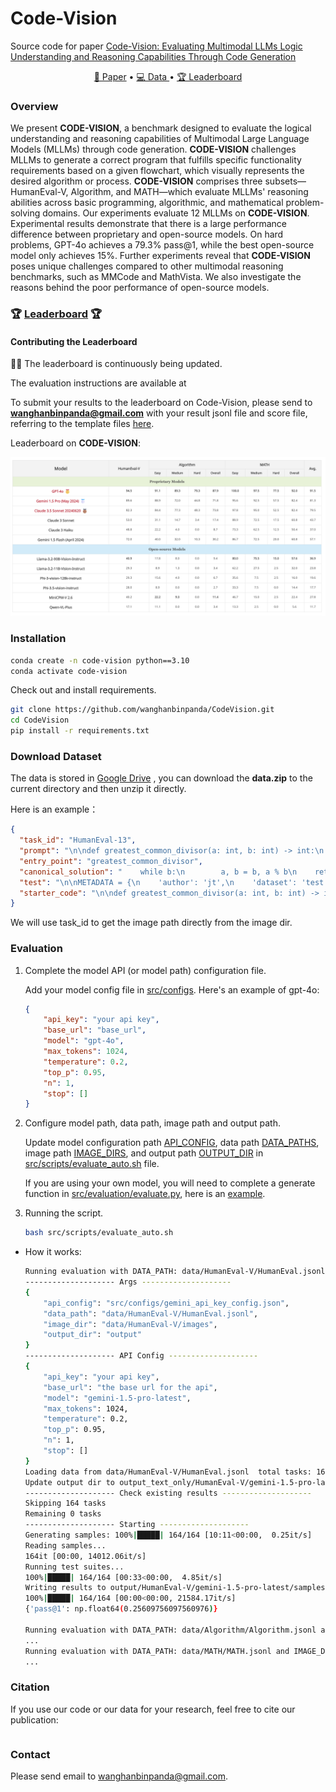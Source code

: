 # Code-Vision

Source code for paper [Code-Vision: Evaluating Multimodal LLMs Logic Understanding and Reasoning Capabilities Through Code Generation]()

<p align="center">
    <a href="">📜 Paper</a> •
    <a href="https://drive.google.com/file/d/1aiJB6Z1xQcBAwgcfJFTOUIpf6vVYRsq_/view?usp=sharing">💻 Data </a> •
    <a href="https://hellokisen.github.io/codevision.io/">🏆 Leaderboard</a> 
</p>

### Overview

We present **CODE-VISION**, a benchmark designed to evaluate the logical understanding and reasoning capabilities of Multimodal Large Language Models (MLLMs) through code generation. **CODE-VISION** challenges MLLMs to generate a correct program that fulfills specific functionality requirements based on a given flowchart, which visually represents the desired algorithm or process. **CODE-VISION** comprises three subsets—HumanEval-V, Algorithm, and MATH—which evaluate MLLMs' reasoning abilities across basic programming, algorithmic, and mathematical problem-solving domains. Our experiments evaluate 12 MLLMs on **CODE-VISION**. Experimental results demonstrate that there is a large performance difference between proprietary and open-source models. On hard problems, GPT-4o achieves a 79.3% pass@1, while the best open-source model only achieves 15%. Further experiments reveal that **CODE-VISION** poses unique challenges compared to other multimodal reasoning benchmarks, such as MMCode and MathVista. We also investigate the reasons behind the poor performance of open-source models.

### 🏆 [Leaderboard](https://hellokisen.github.io/codevision.io/) 🏆

#### Contributing the Leaderboard

🚨🚨 The leaderboard is continuously being updated.

The evaluation instructions are available at 

To submit your results to the leaderboard on Code-Vision, please send to  **wanghanbinpanda@gmail.com** with your result jsonl file and score file, referring to the template files [here](https://github.com/wanghanbinpanda/CodeVision/tree/main/output/Algorithm/gpt-4o).

Leaderboard on **CODE-VISION**:

![image-20241116111753927](./README.assets/image-20241116111753927.png)

### Installation

```bash
conda create -n code-vision python==3.10
conda activate code-vision
```

Check out and install requirements.

```bash
git clone https://github.com/wanghanbinpanda/CodeVision.git
cd CodeVision
pip install -r requirements.txt
```

### Download Dataset

The data is stored in [Google Drive](https://drive.google.com/file/d/1aiJB6Z1xQcBAwgcfJFTOUIpf6vVYRsq_/view?usp=sharing) , you can download the **data.zip** to the current directory and then unzip it directly.

Here is an example：

```json
{
  "task_id": "HumanEval-13", 
  "prompt": "\n\ndef greatest_common_divisor(a: int, b: int) -> int:\n    \"\"\" Return a greatest common divisor of two integers a and b\n    >>> greatest_common_divisor(3, 5)\n    1\n    >>> greatest_common_divisor(25, 15)\n    5\n    \"\"\"\n", 
  "entry_point": "greatest_common_divisor", 
  "canonical_solution": "    while b:\n        a, b = b, a % b\n    return a\n", 
  "test": "\n\nMETADATA = {\n    'author': 'jt',\n    'dataset': 'test'\n}\n\n\ndef check(candidate):\n    assert candidate(3, 7) == 1\n    assert candidate(10, 15) == 5\n    assert candidate(49, 14) == 7\n    assert candidate(144, 60) == 12\n", 
  "starter_code": "\n\ndef greatest_common_divisor(a: int, b: int) -> int:"
}
```

We will use task_id to get the image path directly from the image dir.

### Evaluation

1. Complete the model API (or model path) configuration file.

   Add your model config file in [src/configs](https://github.com/wanghanbinpanda/CodeVision/tree/main/src/configs). Here's an example of gpt-4o:

   ```json
   {
       "api_key": "your api key",
       "base_url": "base_url",
       "model": "gpt-4o",
       "max_tokens": 1024,
       "temperature": 0.2,
       "top_p": 0.95,
       "n": 1,
       "stop": []
   }
   ```

2. Configure model path, data path, image path and output path.

   Update model configuration path [API_CONFIG](https://github.com/wanghanbinpanda/CodeVision/blob/9218864209135ab4314a09958007fe83d4fedc1e/src/scripts/evaluate_auto.sh#L12), data path [DATA_PATHS](https://github.com/wanghanbinpanda/CodeVision/blob/9218864209135ab4314a09958007fe83d4fedc1e/src/scripts/evaluate_auto.sh#L14), image path [IMAGE_DIRS](https://github.com/wanghanbinpanda/CodeVision/blob/9218864209135ab4314a09958007fe83d4fedc1e/src/scripts/evaluate_auto.sh#L20), and output path [OUTPUT_DIR](https://github.com/wanghanbinpanda/CodeVision/blob/9218864209135ab4314a09958007fe83d4fedc1e/src/scripts/evaluate_auto.sh#L26C1-L26C11) in [src/scripts/evaluate_auto.sh](https://github.com/wanghanbinpanda/CodeVision/blob/main/src/scripts/evaluate_auto.sh) file.

   If you are using your own model, you will need to complete a generate function in [src/evaluation/evaluate.py](https://github.com/wanghanbinpanda/CodeVision/blob/main/src/evaluation/evaluate.py), here is an [example](https://github.com/wanghanbinpanda/CodeVision/blob/6b64a0dec14ebb81801cc6ee79c36dbf65519d72/src/evaluation/evaluate.py#L60).
3. Running the script.

   ```sh
   bash src/scripts/evaluate_auto.sh
   ```

- How it works:

  ```sh
  Running evaluation with DATA_PATH: data/HumanEval-V/HumanEval.jsonl and IMAGE_DIR: data/HumanEval-V/images
  -------------------- Args --------------------
  {
      "api_config": "src/configs/gemini_api_key_config.json",
      "data_path": "data/HumanEval-V/HumanEval.jsonl",
      "image_dir": "data/HumanEval-V/images",
      "output_dir": "output"
  }
  -------------------- API Config --------------------
  {
      "api_key": "your api key",
      "base_url": "the base url for the api",
      "model": "gemini-1.5-pro-latest",
      "max_tokens": 1024,
      "temperature": 0.2,
      "top_p": 0.95,
      "n": 1,
      "stop": []
  }
  Loading data from data/HumanEval-V/HumanEval.jsonl  total tasks: 164
  Update output dir to output_text_only/HumanEval-V/gemini-1.5-pro-latest
  -------------------- Check existing results --------------------
  Skipping 164 tasks
  Remaining 0 tasks
  -------------------- Starting --------------------
  Generating samples: 100%|█████| 164/164 [10:11<00:00,  0.25it/s]
  Reading samples...
  164it [00:00, 14012.06it/s]
  Running test suites...
  100%|█████| 164/164 [00:33<00:00,  4.85it/s]
  Writing results to output/HumanEval-V/gemini-1.5-pro-latest/samples.jsonl_results.jsonl...
  100%|█████| 164/164 [00:00<00:00, 21584.17it/s]
  {'pass@1': np.float64(0.25609756097560976)}
  
  Running evaluation with DATA_PATH: data/Algorithm/Algorithm.jsonl and IMAGE_DIR: data/Algorithm/images
  ...
  Running evaluation with DATA_PATH: data/MATH/MATH.jsonl and IMAGE_DIR: data/MATH/images
  ...
  ```

### Citation

If you use our code or our data for your research, feel free to cite our publication:

```

```



### Contact

Please send email to [wanghanbinpanda@gmail.com](mailto:wanghanbinpanda@gmail.com).
